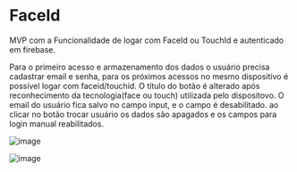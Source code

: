 # FaceId
MVP com a Funcionalidade de logar com FaceId ou TouchId e autenticado em firebase.

Para o primeiro acesso e armazenamento dos dados o usuário precisa cadastrar email e senha, 
para os próximos acessos no mesmo dispositivo é possível logar com faceid/touchid.
O título do botão é alterado após reconhecimento da tecnologia(face ou touch) utilizada pelo dispositovo.
O email do usuário fica salvo no campo input, e o campo é desabilitado.
ao clicar no botão trocar usuário os dados são apagados e os campos para login manual reabilitados. 

![image](https://user-images.githubusercontent.com/77758983/126509847-28ccdfa5-8ae3-44f9-b234-fbc618f69b72.png)


![image](https://user-images.githubusercontent.com/77758983/124972155-6855b000-e000-11eb-890c-014302670ab0.png)
